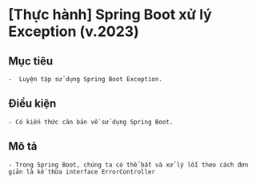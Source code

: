 # [Thực hành] Spring Boot xử lý Exception (v.2023)
## Mục tiêu
    -  Luyện tập sử dụng Spring Boot Exception.
## Điều kiện
    - Có kiến thức căn bản về sử dụng Spring Boot.
## Mô tả
    - Trong Spring Boot, chúng ta có thể bắt và xử lý lỗi theo cách đơn giản là kế thừa interface ErrorController
